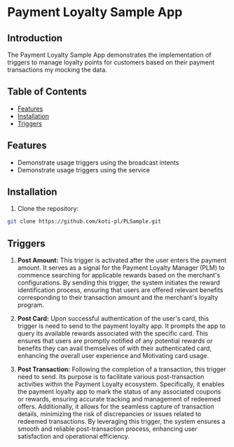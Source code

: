 # Payment Loyalty Sample App

## Introduction

The Payment Loyalty Sample App demonstrates the implementation of triggers to manage loyalty points
for customers based on their payment transactions my mocking the data.

## Table of Contents

- [Features](#features)
- [Installation](#installation)
- [Triggers](#triggers)

## Features

- Demonstrate usage triggers using the broadcast intents
- Demonstrate usage triggers using the service

## Installation

1. Clone the repository:

```sh 
git clone https://github.com/koti-pl/PLSample.git
```

## Triggers

1. **Post Amount:** This trigger is activated after the user enters the payment amount. It serves as
   a signal for the Payment Loyalty Manager (PLM) to commence searching for applicable rewards based
   on the merchant's configurations. By sending this trigger, the system initiates the reward
   identification process, ensuring that users are offered relevant benefits corresponding to their
   transaction amount and the merchant's loyalty program.

2. **Post Card:** Upon successful authentication of the user's card, this trigger is need to send to the
   payment loyalty app. It prompts the app to query its available rewards associated with the
   specific card. This ensures that users are promptly notified of any potential rewards or benefits
   they can avail themselves of with their authenticated card, enhancing the overall user experience
   and Motivating card usage.

3. **Post Transaction:** Following the completion of a transaction, this trigger need to send. Its
   purpose is to facilitate various post-transaction activities within the Payment Loyalty ecosystem.
   Specifically, it enables the payment loyalty app to mark the status of any associated coupons or
   rewards, ensuring accurate tracking and management of redeemed offers. Additionally, it allows
   for the seamless capture of transaction details, minimizing the risk of discrepancies or issues
   related to redeemed transactions. By leveraging this trigger, the system ensures a smooth and
   reliable post-transaction process, enhancing user satisfaction and operational efficiency.    


